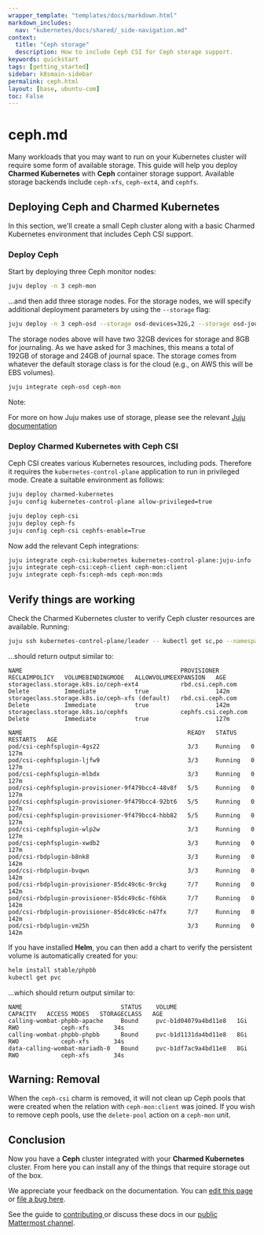 ```yaml
---
wrapper_template: "templates/docs/markdown.html"
markdown_includes:
  nav: "kubernetes/docs/shared/_side-navigation.md"
context:
  title: "Ceph storage"
  description: How to include Ceph CSI for Ceph storage support.
keywords: quickstart
tags: [getting_started]
sidebar: k8smain-sidebar
permalink: ceph.html
layout: [base, ubuntu-com]
toc: False
---
```

# ceph.md


Many workloads that you may want to run on your Kubernetes cluster will require some
form of available storage. This guide will help you deploy **Charmed Kubernetes** with
**Ceph** container storage support. Available storage backends include `ceph-xfs`,
`ceph-ext4`, and `cephfs`.

## Deploying Ceph and Charmed Kubernetes

In this section, we'll create a small Ceph cluster along with a basic Charmed Kubernetes
environment that includes Ceph CSI support.

### Deploy Ceph

Start by deploying three Ceph monitor nodes:

```bash
juju deploy -n 3 ceph-mon
```

...and then add three storage nodes. For the storage nodes, we will specify additional
deployment parameters by using the `--storage` flag:

```bash
juju deploy -n 3 ceph-osd --storage osd-devices=32G,2 --storage osd-journals=8G,1
```

The storage nodes above will have two 32GB devices for storage and 8GB for journaling.
As we have asked for 3 machines, this means a total of 192GB of storage and 24GB of
journal space. The storage comes from whatever the default storage class is for the
cloud (e.g., on AWS this will be EBS volumes).

```bash
juju integrate ceph-osd ceph-mon
```

<div class="p-notification--information is-inline">
  <div markdown="1" class="p-notification__content">
    <span class="p-notification__title">Note:</span>
    <p class="p-notification__message">For more on how Juju makes use of storage, please see the relevant
<a href="https://juju.is/docs/juju/manage-storage">Juju documentation</a></p>
  </div>
</div>

### Deploy Charmed Kubernetes with Ceph CSI

Ceph CSI creates various Kubernetes resources, including pods. Therefore it requires the
`kubernetes-control-plane` application to run in privileged mode. Create a suitable environment as follows:

```bash
juju deploy charmed-kubernetes
juju config kubernetes-control-plane allow-privileged=true

juju deploy ceph-csi
juju deploy ceph-fs
juju config ceph-csi cephfs-enable=True
```

Now add the relevant Ceph integrations:

```bash
juju integrate ceph-csi:kubernetes kubernetes-control-plane:juju-info
juju integrate ceph-csi:ceph-client ceph-mon:client
juju integrate ceph-fs:ceph-mds ceph-mon:mds
```

## Verify things are working

Check the Charmed Kubernetes cluster to verify Ceph cluster resources are
available. Running:

```bash
juju ssh kubernetes-control-plane/leader -- kubectl get sc,po --namespace default
```

...should return output similar to:

```no-highlight
NAME                                             PROVISIONER           RECLAIMPOLICY   VOLUMEBINDINGMODE   ALLOWVOLUMEEXPANSION   AGE
storageclass.storage.k8s.io/ceph-ext4            rbd.csi.ceph.com      Delete          Immediate           true                   142m
storageclass.storage.k8s.io/ceph-xfs (default)   rbd.csi.ceph.com      Delete          Immediate           true                   142m
storageclass.storage.k8s.io/cephfs               cephfs.csi.ceph.com   Delete          Immediate           true                   127m

NAME                                               READY   STATUS    RESTARTS   AGE
pod/csi-cephfsplugin-4gs22                         3/3     Running   0          127m
pod/csi-cephfsplugin-ljfw9                         3/3     Running   0          127m
pod/csi-cephfsplugin-mlbdx                         3/3     Running   0          127m
pod/csi-cephfsplugin-provisioner-9f479bcc4-48v8f   5/5     Running   0          127m
pod/csi-cephfsplugin-provisioner-9f479bcc4-92bt6   5/5     Running   0          127m
pod/csi-cephfsplugin-provisioner-9f479bcc4-hbb82   5/5     Running   0          127m
pod/csi-cephfsplugin-wlp2w                         3/3     Running   0          127m
pod/csi-cephfsplugin-xwdb2                         3/3     Running   0          127m
pod/csi-rbdplugin-b8nk8                            3/3     Running   0          142m
pod/csi-rbdplugin-bvqwn                            3/3     Running   0          142m
pod/csi-rbdplugin-provisioner-85dc49c6c-9rckg      7/7     Running   0          142m
pod/csi-rbdplugin-provisioner-85dc49c6c-f6h6k      7/7     Running   0          142m
pod/csi-rbdplugin-provisioner-85dc49c6c-n47fx      7/7     Running   0          142m
pod/csi-rbdplugin-vm25h                            3/3     Running   0          142m
```

If you have installed **Helm**, you can then add a chart to verify the persistent volume
is automatically created for you:

```bash
helm install stable/phpbb
kubectl get pvc
```

...which should return output similar to:

```ǹo-highlight
NAME                            STATUS    VOLUME                 CAPACITY   ACCESS MODES   STORAGECLASS   AGE
calling-wombat-phpbb-apache     Bound     pvc-b1d04079a4bd11e8   1Gi        RWO            ceph-xfs       34s
calling-wombat-phpbb-phpbb      Bound     pvc-b1d1131da4bd11e8   8Gi        RWO            ceph-xfs       34s
data-calling-wombat-mariadb-0   Bound     pvc-b1df7ac9a4bd11e8   8Gi        RWO            ceph-xfs       34s
```

## Warning: Removal

When the `ceph-csi` charm is removed, it will not clean up Ceph pools that were created
when the relation with `ceph-mon:client` was joined. If you wish to remove ceph pools,
use the `delete-pool` action on a `ceph-mon` unit.

## Conclusion

Now you have a **Ceph** cluster integrated with your **Charmed Kubernetes** cluster. From
here you can install any of the things that require storage out of the box.

<!-- FEEDBACK -->
<div class="p-notification--information">
  <div class="p-notification__content">
    <p class="p-notification__message">We appreciate your feedback on the documentation. You can
    <a href="https://github.com/charmed-kubernetes/kubernetes-docs/edit/main/pages/k8s/ceph.md" >edit this page</a>
    or
    <a href="https://github.com/charmed-kubernetes/kubernetes-docs/issues/new">file a bug here</a>.</p>
    <p>See the guide to <a href="/kubernetes/docs/how-to-contribute"> contributing </a> or discuss these docs in our <a href="https://chat.charmhub.io/charmhub/channels/kubernetes"> public Mattermost channel</a>.</p>
  </div>
</div>
